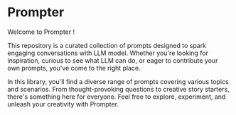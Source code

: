 # Prompter
Welcome to Prompter !

This repository is a curated collection of prompts designed to spark engaging conversations with LLM model.
Whether you're looking for inspiration, curious to see what LLM can do, or eager to contribute your own prompts, you've come to the right place.

In this library, you'll find a diverse range of prompts covering various topics and scenarios.
From thought-provoking questions to creative story starters, there's something here for everyone. Feel free to explore, experiment, and unleash your creativity with Prompter.

